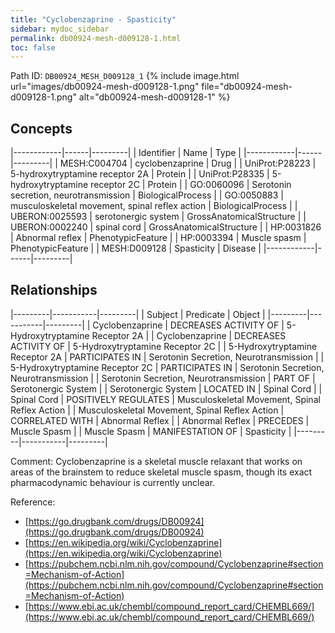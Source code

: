 ```yaml
---
title: "Cyclobenzaprine - Spasticity"
sidebar: mydoc_sidebar
permalink: db00924-mesh-d009128-1.html
toc: false 
---
```



Path ID: `DB00924_MESH_D009128_1`
{% include image.html url="images/db00924-mesh-d009128-1.png" file="db00924-mesh-d009128-1.png" alt="db00924-mesh-d009128-1" %}

## Concepts

|------------|------|---------|
| Identifier | Name | Type    |
|------------|------|---------|
| MESH:C004704 | cyclobenzaprine | Drug |
| UniProt:P28223 | 5-hydroxytryptamine receptor 2A | Protein |
| UniProt:P28335 | 5-hydroxytryptamine receptor 2C | Protein |
| GO:0060096 | Serotonin secretion, neurotransmission | BiologicalProcess |
| GO:0050883 | musculoskeletal movement, spinal reflex action | BiologicalProcess |
| UBERON:0025593 | serotonergic system | GrossAnatomicalStructure |
| UBERON:0002240 | spinal cord | GrossAnatomicalStructure |
| HP:0031826 | Abnormal reflex | PhenotypicFeature |
| HP:0003394 | Muscle spasm | PhenotypicFeature |
| MESH:D009128 | Spasticity | Disease |
|------------|------|---------|

## Relationships

|---------|-----------|---------|
| Subject | Predicate | Object  |
|---------|-----------|---------|
| Cyclobenzaprine | DECREASES ACTIVITY OF | 5-Hydroxytryptamine Receptor 2A |
| Cyclobenzaprine | DECREASES ACTIVITY OF | 5-Hydroxytryptamine Receptor 2C |
| 5-Hydroxytryptamine Receptor 2A | PARTICIPATES IN | Serotonin Secretion, Neurotransmission |
| 5-Hydroxytryptamine Receptor 2C | PARTICIPATES IN | Serotonin Secretion, Neurotransmission |
| Serotonin Secretion, Neurotransmission | PART OF | Serotonergic System |
| Serotonergic System | LOCATED IN | Spinal Cord |
| Spinal Cord | POSITIVELY REGULATES | Musculoskeletal Movement, Spinal Reflex Action |
| Musculoskeletal Movement, Spinal Reflex Action | CORRELATED WITH | Abnormal Reflex |
| Abnormal Reflex | PRECEDES | Muscle Spasm |
| Muscle Spasm | MANIFESTATION OF | Spasticity |
|---------|-----------|---------|

Comment: Cyclobenzaprine is a skeletal muscle relaxant that works on areas of the brainstem to reduce skeletal muscle spasm, though its exact pharmacodynamic behaviour is currently unclear.

Reference: 
  - [https://go.drugbank.com/drugs/DB00924](https://go.drugbank.com/drugs/DB00924)
  - [https://en.wikipedia.org/wiki/Cyclobenzaprine](https://en.wikipedia.org/wiki/Cyclobenzaprine)
  - [https://pubchem.ncbi.nlm.nih.gov/compound/Cyclobenzaprine#section=Mechanism-of-Action](https://pubchem.ncbi.nlm.nih.gov/compound/Cyclobenzaprine#section=Mechanism-of-Action)
  - [https://www.ebi.ac.uk/chembl/compound_report_card/CHEMBL669/](https://www.ebi.ac.uk/chembl/compound_report_card/CHEMBL669/)
